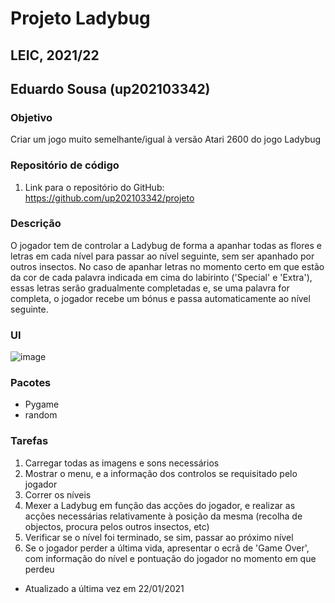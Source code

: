 # Projeto Ladybug
## LEIC, 2021/22
## Eduardo Sousa (up202103342)

### Objetivo

Criar um jogo muito semelhante/igual à versão Atari 2600 do jogo Ladybug

### Repositório de código

1) Link para o repositório do GitHub: https://github.com/up202103342/projeto

### Descrição

O jogador tem de controlar a Ladybug de forma a apanhar todas as flores e letras em cada nível para passar ao nível seguinte, sem ser apanhado por outros insectos.
No caso de apanhar letras no momento certo em que estão da cor de cada palavra indicada em cima do labirinto ('Special' e 'Extra'), essas letras serão gradualmente completadas e, se uma palavra for completa, o jogador recebe um bónus e passa automaticamente ao nível seguinte.

### UI

![image](https://user-images.githubusercontent.com/96120122/150702067-0730f58e-9277-4d9e-9489-2991accabc56.png)

### Pacotes

- Pygame
- random

### Tarefas

1. Carregar todas as imagens e sons necessários
2. Mostrar o menu, e a informação dos controlos se requisitado pelo jogador
3. Correr os níveis
4. Mexer a Ladybug em função das acções do jogador, e realizar as acções necessárias relativamente à posição da mesma (recolha de objectos, procura pelos outros insectos, etc)
5. Verificar se o nível foi terminado, se sim, passar ao próximo nível
6. Se o jogador perder a última vida, apresentar o ecrã de 'Game Over', com informação do nível e pontuação do jogador no momento em que perdeu

- Atualizado a última vez em 22/01/2021
